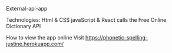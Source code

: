 External-api-app

Technologies:
Html & CSS
javaScript & React
calls the Free Online Dictionary API

How to view the app online 
Visit https://phonetic-spelling-justine.herokuapp.com/
